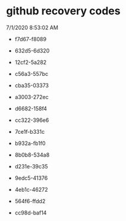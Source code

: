 # github recovery codes

7/1/2020 8:53:02 AM

* f7d67-f8089

* 632d5-6d320

* 12cf2-5a282

* c56a3-557bc

* cba35-03373

* a3003-272ec

* d6682-158f4

* cc322-396e6

* 7ce1f-b331c

* b932a-fb1f0

* 8b0b8-534a8

* d231e-39c35

* 9edc5-41376

* 4eb1c-46272

* 564f6-ffdd2

* cc98d-baf14
